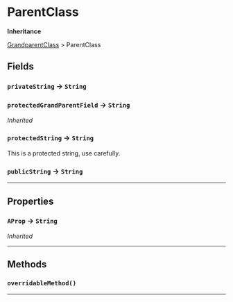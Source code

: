# ParentClass

**Inheritance**

[GrandparentClass](/Misc-Group/GrandparentClass.md)
 &gt; 
ParentClass

## Fields

### `privateString` → `String`


### `protectedGrandParentField` → `String`

*Inherited*

### `protectedString` → `String`


This is a protected string, use carefully.

### `publicString` → `String`


---
## Properties

### `AProp` → `String`

*Inherited*

---
## Methods
### `overridableMethod()`
---
